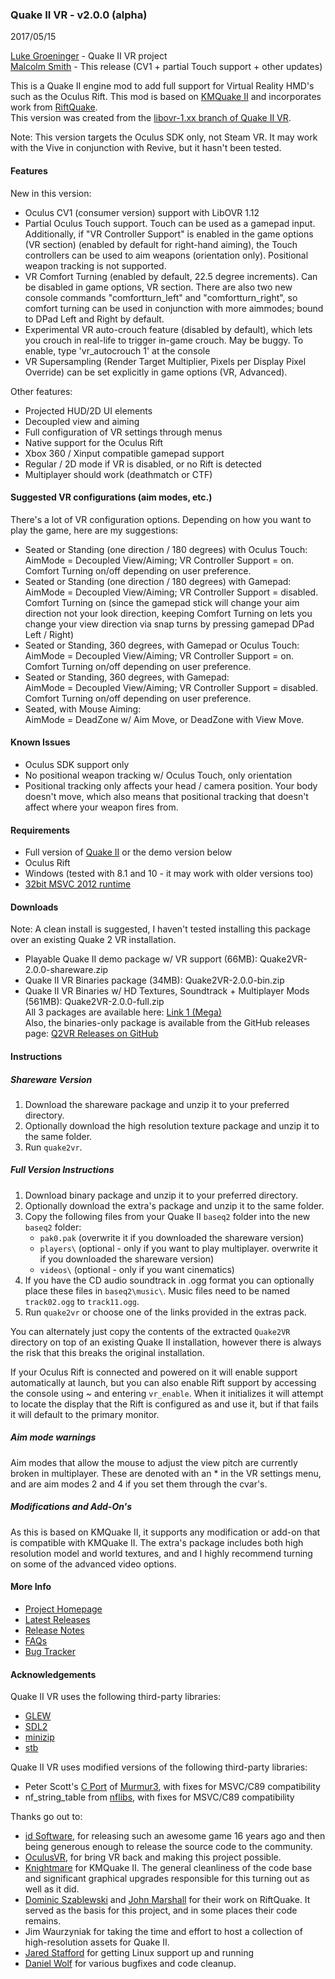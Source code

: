 ### Quake II VR - v2.0.0 (alpha)
2017/05/15

[Luke Groeninger](https://github.com/dghost) - Quake II VR project  
[Malcolm Smith](https://github.com/mscoder610) - This release (CV1 + partial Touch support + other updates)

This is a Quake II engine mod to add full support for Virtual Reality HMD's such as the Oculus Rift.
This mod is based on [KMQuake II](http://www.markshan.com/knightmare/) and incorporates work from [RiftQuake](https://github.com/phoboslab/Quakespasm-Rift/).  
This version was created from the [libovr-1.xx branch of Quake II VR](https://github.com/q2vr/quake2vr/tree/libovr-1.xx).

Note: This version targets the Oculus SDK only, not Steam VR. It may work with the Vive in conjunction with Revive, but it hasn't been tested.

#### Features
New in this version:

- Oculus CV1 (consumer version) support with LibOVR 1.12
- Partial Oculus Touch support. Touch can be used as a gamepad input. Additionally, if "VR Controller Support" is enabled in the game options (VR section) (enabled by default for right-hand aiming), the Touch controllers can be used to aim weapons (orientation only). Positional weapon tracking is not supported.
- VR Comfort Turning (enabled by default, 22.5 degree increments). Can be disabled in game options, VR section. There are also two new console commands "comfortturn_left" and "comfortturn_right", so comfort turning can be used in conjunction with more aimmodes; bound to DPad Left and Right by default.
- Experimental VR auto-crouch feature (disabled by default), which lets you crouch in real-life to trigger in-game crouch. May be buggy. To enable, type 'vr_autocrouch 1' at the console
- VR Supersampling (Render Target Multiplier, Pixels per Display Pixel Override) can be set explicitly in game options (VR, Advanced).

Other features:

- Projected HUD/2D UI elements
- Decoupled view and aiming
- Full configuration of VR settings through menus
- Native support for the Oculus Rift
- Xbox 360 / Xinput compatible gamepad support
- Regular / 2D mode if VR is disabled, or no Rift is detected
- Multiplayer should work (deathmatch or CTF)

#### Suggested VR configurations (aim modes, etc.)
There's a lot of VR configuration options. Depending on how you want to play the game, here are my suggestions:

- Seated or Standing (one direction / 180 degrees) with Oculus Touch:   
AimMode = Decoupled View/Aiming; VR Controller Support = on. Comfort Turning on/off depending on user preference.
- Seated or Standing (one direction / 180 degrees) with Gamepad:   
AimMode = Decoupled View/Aiming; VR Controller Support = disabled. Comfort Turning on (since the gamepad stick will change your aim direction not your look direction, keeping Comfort Turning on lets you change your view direction via snap turns by pressing gamepad DPad Left / Right)
- Seated or Standing, 360 degrees, with Gamepad or Oculus Touch:   
AimMode = Decoupled View/Aiming; VR Controller Support = on. Comfort Turning on/off depending on user preference.
- Seated or Standing, 360 degrees, with Gamepad:  
AimMode = Decoupled View/Aiming; VR Controller Support = disabled. Comfort Turning on/off depending on user preference.
- Seated, with Mouse Aiming:  
AimMode = DeadZone w/ Aim Move, or DeadZone with View Move.

#### Known Issues
- Oculus SDK support only
- No positional weapon tracking w/ Oculus Touch, only orientation
- Positional tracking only affects your head / camera position. Your body doesn't move, which also means that positional tracking that doesn't affect where your weapon fires from.

#### Requirements
- Full version of [Quake II](http://store.steampowered.com/app/2320/) or the demo version below
- Oculus Rift
- Windows (tested with 8.1 and 10 - it may work with older versions too)
- [32bit MSVC 2012 runtime](http://dgho.st/aXN5)

#### Downloads
Note: A clean install is suggested, I haven't tested installing this package over an existing Quake 2 VR installation.

- Playable Quake II demo package w/ VR support (66MB): Quake2VR-2.0.0-shareware.zip  
- Quake II VR Binaries package (34MB): Quake2VR-2.0.0-bin.zip  
- Quake II VR Binaries w/ HD Textures, Soundtrack + Multiplayer Mods (561MB): Quake2VR-2.0.0-full.zip  
All 3 packages are available here: [Link 1 (Mega)](https://mega.nz/#F!U8dRCYCA!msfdpEQfpj8Qec95gQ2sHA)  
Also, the binaries-only package is available from the GitHub releases page: [Q2VR Releases on GitHub](https://github.com/q2vr/quake2vr/releases/)

#### Instructions

##### Shareware Version
1. Download the shareware package and unzip it to your preferred directory.
2. Optionally download the high resolution texture package and unzip it to the same folder.
3. Run `quake2vr`.

##### Full Version Instructions
1. Download binary package and unzip it to your preferred directory.
2. Optionally download the extra's package and unzip it to the same folder.
3. Copy the following files from your Quake II `baseq2` folder into the new `baseq2` folder:
    - `pak0.pak` (overwrite it if you downloaded the shareware version)
    - `players\` (optional - only if you want to play multiplayer. overwrite it if you downloaded the shareware version)
    - `videos\` (optional - only if you want cinematics)
4. If you have the CD audio soundtrack in .ogg format you can optionally place these files in `baseq2\music\`. Music files need to be named `track02.ogg` to `track11.ogg`.
5. Run `quake2vr` or choose one of the links provided in the extras pack. 

You can alternately just copy the contents of the extracted `Quake2VR` directory on top of an existing Quake II installation, however there is always the risk that this breaks the original installation.

If your Oculus Rift is connected and powered on it will enable support automatically at launch, but you can also enable Rift support by accessing the console using ~ and entering `vr_enable`. When it initializes it will attempt to locate the display that the Rift is configured as and use it, but if that fails it will default to the primary monitor.

##### Aim mode warnings
Aim modes that allow the mouse to adjust the view pitch are currently broken in multiplayer. These are denoted with an \* in the VR settings menu, and are aim modes 2 and 4 if you set them through the cvar's.

##### Modifications and Add-On's
As this is based on KMQuake II, it supports any modification or add-on that is compatible with KMQuake II. The extra's package includes both high resolution model and world textures, and and I highly recommend turning on some of the advanced video options.

#### More Info
- [Project Homepage](https://github.com/q2vr/Quake2VR/)
- [Latest Releases](https://github.com/q2vr/Quake2VR/releases)
- [Release Notes](https://github.com/q2vr/Quake2VR/wiki/Changelog)
- [FAQs](https://github.com/q2vr/Quake2VR/wiki/FAQs)
- [Bug Tracker](https://github.com/q2vr/Quake2VR/issues)

#### Acknowledgements

Quake II VR uses the following third-party libraries:

- [GLEW](http://glew.sourceforge.net)
- [SDL2](https://www.libsdl.org/index.php)
- [minizip](http://www.winimage.com/zLibDll/minizip.html)
- [stb](https://github.com/nothings/stb)

Quake II VR uses modified versions of the following third-party libraries:

- Peter Scott's [C Port](https://github.com/PeterScott/murmur3) of [Murmur3](https://code.google.com/p/smhasher/wiki/MurmurHash3), with fixes for MSVC/C89 compatibility
- nf_string_table from [nflibs](https://github.com/niklasfrykholm/nflibs), with fixes for MSVC/C89 compatibility


Thanks go out to:

- [id Software](http://www.idsoftware.com), for releasing such an awesome game 16 years ago and then being generous enough to release the source code to the community.
- [OculusVR](https://www.oculus.com), for bring VR back and making this project possible.
- [Knightmare](http://www.markshan.com/knightmare/) for KMQuake II. The general cleanliness of the code base and significant graphical upgrades responsible for this turning out as well as it did.
- [Dominic Szablewski](https://github.com/phoboslab) and [John Marshall](https://github.com/swax) for their work on RiftQuake. It served as the basis for this project, and in some places their code remains.
- Jim Waurzyniak for taking the time and effort to host a collection of high-resolution assets for Quake II.
- [Jared Stafford](https://jspenguin.org) for getting Linux support up and running
- [Daniel Wolf](https://github.com/Nephatrine) for various bugfixes and code cleanup.

